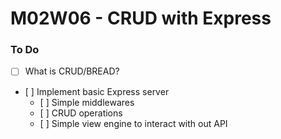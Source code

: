 # M02W06 - CRUD with Express

### To Do
- [ ] What is CRUD/BREAD?
- [ ] Implement basic Express server
  - [ ] Simple middlewares
  - [ ] CRUD operations
  - [ ] Simple view engine to interact with out API
